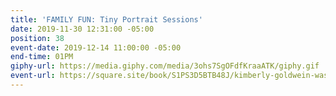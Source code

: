 ```yaml
---
title: 'FAMILY FUN: Tiny Portrait Sessions'
date: 2019-11-30 12:31:00 -05:00
position: 38
event-date: 2019-12-14 11:00:00 -05:00
end-time: 01PM
giphy-url: https://media.giphy.com/media/3ohs7SgOFdfKraaATK/giphy.gif
event-url: https://square.site/book/S1PS3D5BTB48J/kimberly-goldwein-washington-dc
---
```


